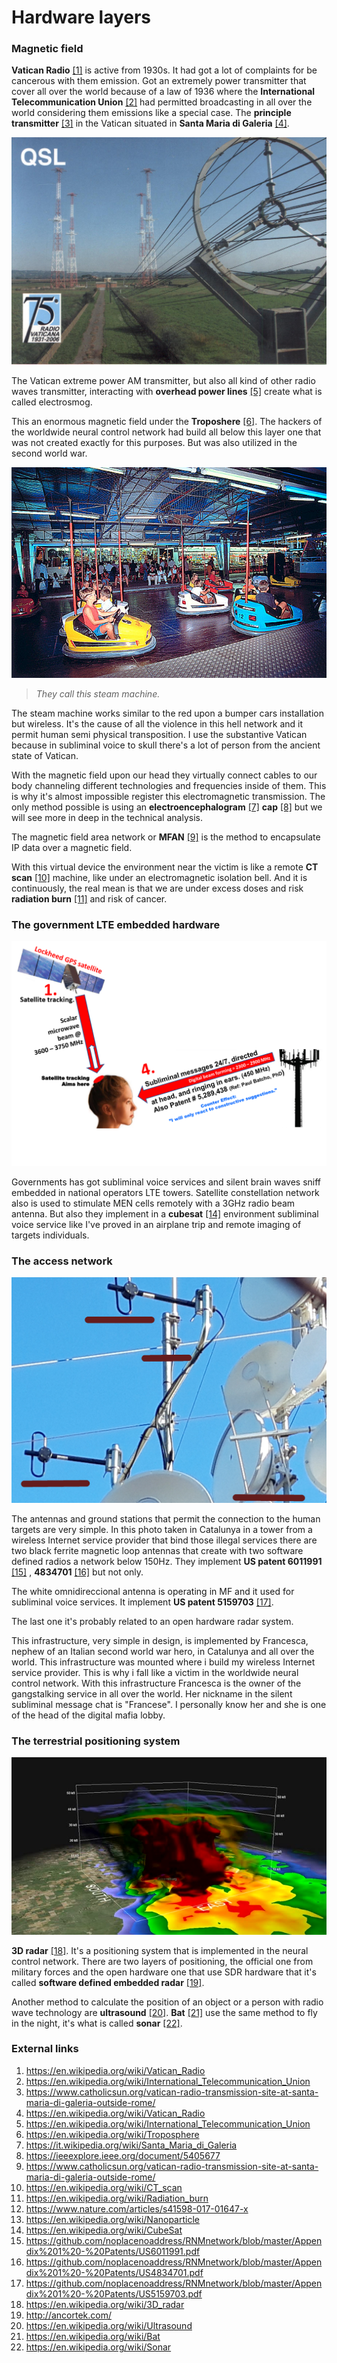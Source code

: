 # Hardware layers

### Magnetic field

**Vatican Radio** [[1]](https://en.wikipedia.org/wiki/Vatican_Radio) is active from 1930s. It had got a lot of complaints for be cancerous with them emission. Got an extremely power transmitter that cover all over the world because of a law of 1936 where the **International Telecommunication Union** [[2]](https://en.wikipedia.org/wiki/International_Telecommunication_Union) had permitted broadcasting in all over the world considering them emissions like a special case. The **principle transmitter** [[3]](https://www.catholicsun.org/vatican-radio-transmission-site-at-santa-maria-di-galeria-outside-rome/) in the Vatican situated in **Santa Maria di Galeria** [[4]](https://it.wikipedia.org/wiki/Santa_Maria_di_Galeria).

![](../Images/image-0046.jpg)

The Vatican extreme power AM transmitter, but also all kind of other radio waves transmitter, interacting with **overhead power lines** [[5]](https://en.wikipedia.org/wiki/Overhead_power_line) create what is called electrosmog. 

This  an enormous magnetic field under the **Troposhere** [[6]](https://en.wikipedia.org/wiki/Troposphere). The hackers of the worldwide neural control network had build all below this layer one that was not created exactly for this purposes. But was also utilized in the second world war. 

![Bumper cars](../Images/3138.jpg)

> *They call this steam machine.* 

The steam machine works similar to the red upon a bumper cars installation but wireless. It's the cause of all the violence in this hell network and it permit human semi physical transposition. I use the substantive Vatican because in subliminal voice to skull there's a lot of person from the ancient state of Vatican. 

With the magnetic field upon our head they virtually connect cables to our body channeling different technologies and frequencies inside of them. This is why it's almost impossible register this electromagnetic transmission. The only method possible is using an **electroencephalogram** [[7]](https://en.wikipedia.org/wiki/Electroencephalography) **cap** [[8]](https://www.brainlatam.com/products/eeg-electrode-caps) but we will see more in deep in the technical analysis. 

The magnetic field area network or **MFAN** [[9]](https://ieeexplore.ieee.org/document/5405677) is the method to encapsulate IP data over a magnetic field. 

With this virtual device the environment near the victim is like a remote **CT scan** [[10]](https://en.wikipedia.org/wiki/CT_scan) machine, like under an electromagnetic isolation bell. And it is continuously, the real mean is that we are under excess doses and risk **radiation burn** [[11]](https://en.wikipedia.org/wiki/Radiation_burn) and risk of cancer.

### The government LTE embedded hardware

![Remote neural network](../Images/satcycle3-4_2_orig.png)

Governments has got subliminal voice services and silent brain waves sniff embedded in national operators LTE towers. Satellite constellation network also is used to stimulate MEN cells remotely with a 3GHz radio beam antenna. But also they implement in a **cubesat** [[14]](https://en.wikipedia.org/wiki/CubeSat) environment subliminal voice service like I've proved in an airplane trip and remote imaging of targets individuals.

### The access network

![The last mile infrastructure](../Images/20191209_161803.jpg)

The antennas and ground stations that permit the connection to the human targets are very simple. In this photo taken in Catalunya in a tower from a wireless Internet service provider that bind those illegal services  there are two black ferrite magnetic loop antennas that create with two software defined radios a network below 150Hz. They implement **US patent 6011991** [[15]](https://github.com/noplacenoaddress/RNMnetwork/blob/master/Appendix%201%20-%20Patents/US6011991.pdf) , **4834701** [[16]](https://github.com/noplacenoaddress/RNMnetwork/blob/master/Appendix%201%20-%20Patents/US4834701.pdf) but not only.

The white omnidireccional antenna is operating in MF and it used for subliminal voice services. It implement **US patent  5159703** [[17]](https://github.com/noplacenoaddress/RNMnetwork/blob/master/Appendix%201%20-%20Patents/US5159703.pdf).

The last one it's probably related to an open hardware radar system.

This infrastructure, very simple in design, is implemented by Francesca, nephew of an Italian second world war hero, in Catalunya and all over the world. This infrastructure was mounted where i build my wireless Internet service provider. This is why i fall like a victim in the worldwide neural control network. With this infrastructure Francesca is the owner of the gangstalking service in all over the world. Her nickname in the silent subliminal message chat is "Francese". I personally know her and she is one of the head of the digital mafia lobby.

### The terrestrial positioning system

![3D radar](../Images/istockphoto-1017394876-640x640.jpg)

**3D radar** [[18]](https://en.wikipedia.org/wiki/3D_radar). It's a positioning system that is implemented in the neural control network. There are two layers of positioning, the official one from military forces and the open hardware one that use SDR hardware that it's called **software defined embedded radar** [[19]](http://ancortek.com/).

Another method to calculate the position of an object or a person with radio wave technology are **ultrasound** [[20]](https://en.wikipedia.org/wiki/Ultrasound). **Bat** [[21]](https://en.wikipedia.org/wiki/Bat) use the same method to fly in the night, it's what is called **sonar** [[22]](https://en.wikipedia.org/wiki/Sonar).



### External links

1. https://en.wikipedia.org/wiki/Vatican_Radio
2. https://en.wikipedia.org/wiki/International_Telecommunication_Union
3. https://www.catholicsun.org/vatican-radio-transmission-site-at-santa-maria-di-galeria-outside-rome/
4. https://en.wikipedia.org/wiki/Vatican_Radio
5. https://en.wikipedia.org/wiki/International_Telecommunication_Union
6. https://en.wikipedia.org/wiki/Troposphere
7. https://it.wikipedia.org/wiki/Santa_Maria_di_Galeria
8. https://ieeexplore.ieee.org/document/5405677
9. https://www.catholicsun.org/vatican-radio-transmission-site-at-santa-maria-di-galeria-outside-rome/
10. https://en.wikipedia.org/wiki/CT_scan
11. https://en.wikipedia.org/wiki/Radiation_burn
12. https://www.nature.com/articles/s41598-017-01647-x
13. https://en.wikipedia.org/wiki/Nanoparticle
14. https://en.wikipedia.org/wiki/CubeSat
15. https://github.com/noplacenoaddress/RNMnetwork/blob/master/Appendix%201%20-%20Patents/US6011991.pdf
16. https://github.com/noplacenoaddress/RNMnetwork/blob/master/Appendix%201%20-%20Patents/US4834701.pdf
17. https://github.com/noplacenoaddress/RNMnetwork/blob/master/Appendix%201%20-%20Patents/US5159703.pdf
18. https://en.wikipedia.org/wiki/3D_radar
19. http://ancortek.com/
20. https://en.wikipedia.org/wiki/Ultrasound
21. https://en.wikipedia.org/wiki/Bat
22. https://en.wikipedia.org/wiki/Sonar